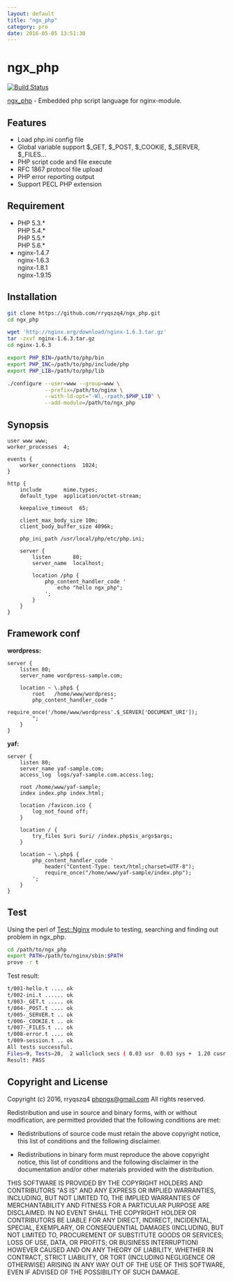 ```yaml
---
layout: default
title: "ngx_php"
category: pro
date: 2016-05-05 13:51:30
---
```


ngx_php
======
[![Build Status](https://travis-ci.org/rryqszq4/ngx_php.svg?branch=master)](https://travis-ci.org/rryqszq4/ngx_php)

[ngx_php](https://github.com/rryqszq4/ngx_php) - Embedded php script language for nginx-module.

Features
--------
* Load php.ini config file
* Global variable support $_GET, $_POST, $_COOKIE, $_SERVER, $_FILES...
* PHP script code and file execute
* RFC 1867 protocol file upload
* PHP error reporting output
* Support PECL PHP extension

Requirement
-----------
- PHP 5.3.*  
PHP 5.4.*  
PHP 5.5.*  
PHP 5.6.*
- nginx-1.4.7  
nginx-1.6.3  
nginx-1.8.1  
nginx-1.9.15

Installation
-------
```sh
git clone https://github.com/rryqszq4/ngx_php.git
cd ngx_php

wget 'http://nginx.org/download/nginx-1.6.3.tar.gz'
tar -zxvf nginx-1.6.3.tar.gz
cd nginx-1.6.3

export PHP_BIN=/path/to/php/bin
export PHP_INC=/path/to/php/include/php
export PHP_LIB=/path/to/php/lib

./configure --user=www --group=www \
			--prefix=/path/to/nginx \
			--with-ld-opt="-Wl,-rpath,$PHP_LIB" \
			--add-module=/path/to/ngx_php
```

Synopsis
--------

```nginx
user www www;
worker_processes  4;

events {
    worker_connections  1024;
}

http {
    include       mime.types;
    default_type  application/octet-stream;

    keepalive_timeout  65;
	
    client_max_body_size 10m;   
    client_body_buffer_size 4096k;

    php_ini_path /usr/local/php/etc/php.ini;

	server {
        listen       80;
        server_name  localhost;
	
		location /php {
			php_content_handler_code '
				echo "hello ngx_php";
			';
		}
	}
}
```

Framework conf
--------------

**wordpress:**

```nginx
server {
	listen 80;
	server_name	wordpress-sample.com;
	
	location ~ \.php$ {
        root   /home/www/wordpress;
        php_content_handler_code "
            require_once('/home/www/wordpress'.$_SERVER['DOCUMENT_URI']);
        ";
    }
}
```

**yaf:**

```nginx
server {
    listen 80;
	server_name	yaf-sample.com;
	access_log	logs/yaf-sample.com.access.log;

	root /home/www/yaf-sample;
	index index.php index.html;
	
	location /favicon.ico {
		log_not_found off;
	}

	location / {
		try_files $uri $uri/ /index.php$is_args$args;
	}

	location ~ \.php$ {
		php_content_handler_code '
			header("Content-Type: text/html;charset=UTF-8");
			require_once("/home/www/yaf-sample/index.php");
		';
	}
}  
```

Test
----
Using the perl of [Test::Nginx](https://github.com/openresty/test-nginx) module to testing, searching and finding out problem in ngx_php. 

```sh
cd /path/to/ngx_php
export PATH=/path/to/nginx/sbin:$PATH
prove -r t
```
Test result:

```sh
t/001-hello.t .... ok   
t/002-ini.t ...... ok   
t/003-_GET.t ..... ok   
t/004-_POST.t .... ok   
t/005-_SERVER.t .. ok   
t/006-_COOKIE.t .. ok   
t/007-_FILES.t ... ok   
t/008-error.t .... ok
t/009-session.t .. ok     
All tests successful.
Files=9, Tests=20,  2 wallclock secs ( 0.03 usr  0.03 sys +  1.20 cusr  0.31 csys =  1.57 CPU)
Result: PASS
```

Copyright and License
---------------------
Copyright (c) 2016, rryqszq4 <phpngx@gmail.com>
All rights reserved.

Redistribution and use in source and binary forms, with or without
modification, are permitted provided that the following conditions are met:

* Redistributions of source code must retain the above copyright notice, this
  list of conditions and the following disclaimer.

* Redistributions in binary form must reproduce the above copyright notice,
  this list of conditions and the following disclaimer in the documentation
  and/or other materials provided with the distribution.

THIS SOFTWARE IS PROVIDED BY THE COPYRIGHT HOLDERS AND CONTRIBUTORS "AS IS"
AND ANY EXPRESS OR IMPLIED WARRANTIES, INCLUDING, BUT NOT LIMITED TO, THE
IMPLIED WARRANTIES OF MERCHANTABILITY AND FITNESS FOR A PARTICULAR PURPOSE ARE
DISCLAIMED. IN NO EVENT SHALL THE COPYRIGHT HOLDER OR CONTRIBUTORS BE LIABLE
FOR ANY DIRECT, INDIRECT, INCIDENTAL, SPECIAL, EXEMPLARY, OR CONSEQUENTIAL
DAMAGES (INCLUDING, BUT NOT LIMITED TO, PROCUREMENT OF SUBSTITUTE GOODS OR
SERVICES; LOSS OF USE, DATA, OR PROFITS; OR BUSINESS INTERRUPTION) HOWEVER
CAUSED AND ON ANY THEORY OF LIABILITY, WHETHER IN CONTRACT, STRICT LIABILITY,
OR TORT (INCLUDING NEGLIGENCE OR OTHERWISE) ARISING IN ANY WAY OUT OF THE USE
OF THIS SOFTWARE, EVEN IF ADVISED OF THE POSSIBILITY OF SUCH DAMAGE.


